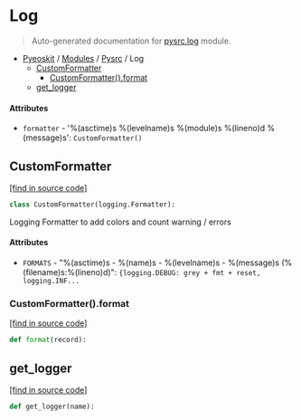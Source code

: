 # Log

> Auto-generated documentation for [pysrc.log](https://github.com/fullon-labs/pyflonkit/blob/master/pysrc/log.py) module.

- [Pyeoskit](../README.md#pyflonkit-index) / [Modules](../MODULES.md#pyflonkit-modules) / [Pysrc](index.md#pysrc) / Log
    - [CustomFormatter](#customformatter)
        - [CustomFormatter().format](#customformatterformat)
    - [get_logger](#get_logger)

#### Attributes

- `formatter` - '%(asctime)s %(levelname)s %(module)s %(lineno)d %(message)s': `CustomFormatter()`

## CustomFormatter

[[find in source code]](https://github.com/fullon-labs/pyflonkit/blob/master/pysrc/log.py#L4)

```python
class CustomFormatter(logging.Formatter):
```

Logging Formatter to add colors and count warning / errors

#### Attributes

- `FORMATS` - "%(asctime)s - %(name)s - %(levelname)s - %(message)s (%(filename)s:%(lineno)d)": `{logging.DEBUG: grey + fmt + reset, logging.INF...`

### CustomFormatter().format

[[find in source code]](https://github.com/fullon-labs/pyflonkit/blob/master/pysrc/log.py#L22)

```python
def format(record):
```

## get_logger

[[find in source code]](https://github.com/fullon-labs/pyflonkit/blob/master/pysrc/log.py#L35)

```python
def get_logger(name):
```
